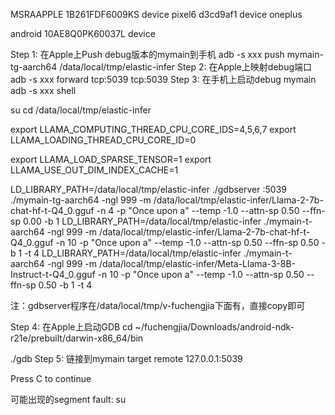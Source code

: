 MSRAAPPLE
1B261FDF6009KS  device pixel6
d3cd9af1        device oneplus

android
10AE8Q0PK60037L device

Step 1: 在Apple上Push debug版本的mymain到手机
adb -s xxx push mymain-tg-aarch64 /data/local/tmp/elastic-infer
Step 2: 在Apple上映射debug端口
adb -s xxx forward tcp:5039 tcp:5039
Step 3: 在手机上启动debug mymain
adb -s xxx shell


su
cd /data/local/tmp/elastic-infer

export LLAMA_COMPUTING_THREAD_CPU_CORE_IDS=4,5,6,7
export LLAMA_LOADING_THREAD_CPU_CORE_ID=0

export LLAMA_LOAD_SPARSE_TENSOR=1
export LLAMA_USE_OUT_DIM_INDEX_CACHE=1

LD_LIBRARY_PATH=/data/local/tmp/elastic-infer ./gdbserver :5039 ./mymain-tg-aarch64 -ngl 999 -m /data/local/tmp/elastic-infer/Llama-2-7b-chat-hf-t-Q4_0.gguf -n 4 -p \"Once upon a\" --temp -1.0 --attn-sp 0.50 --ffn-sp 0.00 -b 1
LD_LIBRARY_PATH=/data/local/tmp/elastic-infer ./mymain-t-aarch64 -ngl 999 -m /data/local/tmp/elastic-infer/Llama-2-7b-chat-hf-t-Q4_0.gguf -n 10 -p "Once upon a" --temp -1.0 --attn-sp 0.50 --ffn-sp 0.50 -b 1 -t 4
LD_LIBRARY_PATH=/data/local/tmp/elastic-infer ./mymain-t-aarch64 -ngl 999 -m /data/local/tmp/elastic-infer/Meta-Llama-3-8B-Instruct-t-Q4_0.gguf -n 10 -p "Once upon a" --temp -1.0 --attn-sp 0.50 --ffn-sp 0.50 -b 1 -t 4

注：gdbserver程序在/data/local/tmp/v-fuchengjia下面有，直接copy即可

Step 4: 在Apple上启动GDB
cd ~/fuchengjia/Downloads/android-ndk-r21e/prebuilt/darwin-x86_64/bin

./gdb
Step 5: 链接到mymain
target remote 127.0.0.1:5039

Press C to continue

可能出现的segment fault: su